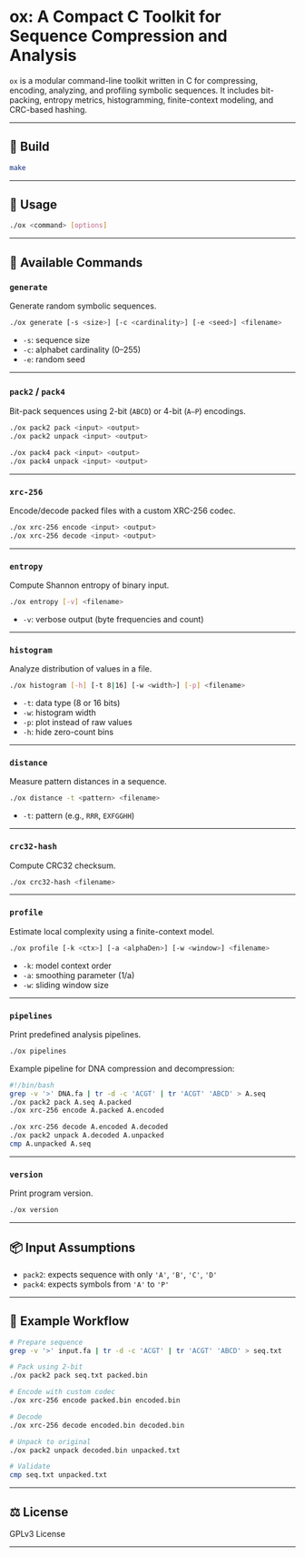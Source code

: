 # ox: A Compact C Toolkit for Sequence Compression and Analysis

`ox` is a modular command-line toolkit written in C for compressing, encoding, analyzing, and profiling symbolic sequences. 
It includes bit-packing, entropy metrics, histogramming, finite-context modeling, and CRC-based hashing.

---

## 🔧 Build

```bash
make
```

---

## 🚀 Usage

```bash
./ox <command> [options]
```

---

## 🧰 Available Commands

### `generate`

Generate random symbolic sequences.

```bash
./ox generate [-s <size>] [-c <cardinality>] [-e <seed>] <filename>
```

- `-s`: sequence size
- `-c`: alphabet cardinality (0–255)
- `-e`: random seed

---

### `pack2` / `pack4`

Bit-pack sequences using 2-bit (`ABCD`) or 4-bit (`A–P`) encodings.

```bash
./ox pack2 pack <input> <output>
./ox pack2 unpack <input> <output>

./ox pack4 pack <input> <output>
./ox pack4 unpack <input> <output>
```

---

### `xrc-256`

Encode/decode packed files with a custom XRC-256 codec.

```bash
./ox xrc-256 encode <input> <output>
./ox xrc-256 decode <input> <output>
```

---

### `entropy`

Compute Shannon entropy of binary input.

```bash
./ox entropy [-v] <filename>
```

- `-v`: verbose output (byte frequencies and count)

---

### `histogram`

Analyze distribution of values in a file.

```bash
./ox histogram [-h] [-t 8|16] [-w <width>] [-p] <filename>
```

- `-t`: data type (8 or 16 bits)
- `-w`: histogram width
- `-p`: plot instead of raw values
- `-h`: hide zero-count bins

---

### `distance`

Measure pattern distances in a sequence.

```bash
./ox distance -t <pattern> <filename>
```

- `-t`: pattern (e.g., `RRR`, `EXFGGHH`)

---

### `crc32-hash`

Compute CRC32 checksum.

```bash
./ox crc32-hash <filename>
```

---

### `profile`

Estimate local complexity using a finite-context model.

```bash
./ox profile [-k <ctx>] [-a <alphaDen>] [-w <window>] <filename>
```

- `-k`: model context order
- `-a`: smoothing parameter (1/a)
- `-w`: sliding window size

---

### `pipelines`

Print predefined analysis pipelines.

```bash
./ox pipelines
```

Example pipeline for DNA compression and decompression:

```bash
#!/bin/bash
grep -v '>' DNA.fa | tr -d -c 'ACGT' | tr 'ACGT' 'ABCD' > A.seq
./ox pack2 pack A.seq A.packed
./ox xrc-256 encode A.packed A.encoded

./ox xrc-256 decode A.encoded A.decoded
./ox pack2 unpack A.decoded A.unpacked
cmp A.unpacked A.seq
```

---

### `version`

Print program version.

```bash
./ox version
```

---

## 📦 Input Assumptions

- `pack2`: expects sequence with only `'A'`, `'B'`, `'C'`, `'D'`
- `pack4`: expects symbols from `'A'` to `'P'`

---

## 🧪 Example Workflow

```bash
# Prepare sequence
grep -v '>' input.fa | tr -d -c 'ACGT' | tr 'ACGT' 'ABCD' > seq.txt

# Pack using 2-bit
./ox pack2 pack seq.txt packed.bin

# Encode with custom codec
./ox xrc-256 encode packed.bin encoded.bin

# Decode
./ox xrc-256 decode encoded.bin decoded.bin

# Unpack to original
./ox pack2 unpack decoded.bin unpacked.txt

# Validate
cmp seq.txt unpacked.txt
```

---

## ⚖️ License

GPLv3 License

---
